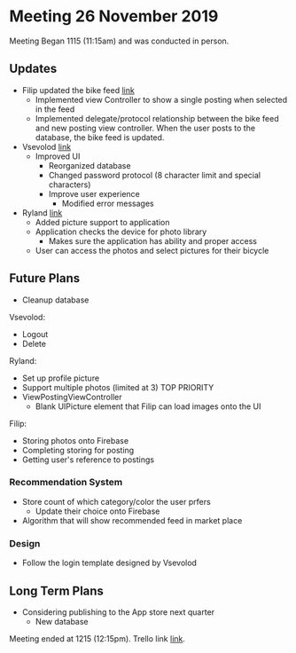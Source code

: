 # Meeting 26 November 2019

Meeting Began 1115 (11:15am) and was conducted in person.

## Updates

* Filip updated the bike feed [link](https://github.com/ECS189E/project-f19-tigers/commit/b5c6fb976bfc90010175e69e2dc4de98e1b71646)
	* Implemented view Controller to show a single posting when selected in the feed
	* Implemented delegate/protocol relationship between the bike feed and new posting view controller. When the user posts to the database, the bike feed is updated.
* Vsevolod [link](https://github.com/ECS189E/project-f19-tigers/commit/782b680d79cbf3bb92a3997dea7df317e3158b4c)
	* Improved UI
		* Reorganized database
		* Changed password protocol (8 character limit and special characters)
		* Improve user experience 
			* Modified error messages
* Ryland [link](https://github.com/ECS189E/project-f19-tigers/commit/009e042dd654a25da58f3492684dd879e85eda97)
	* Added picture support to application 
	* Application checks the device for photo library
		* Makes sure the application has ability and proper access
	* User can access the photos and select pictures for their bicycle

## Future Plans 

* Cleanup database

Vsevolod: 
* Logout 
* Delete

Ryland:
* Set up profile picture 
* Support multiple photos (limited at 3) TOP PRIORITY 
* ViewPostingViewController
	* Blank UIPicture element that Filip can load images onto the UI

Filip:
* Storing photos onto Firebase
* Completing storing for posting
* Getting user's reference to postings

### Recommendation System 

* Store count of which category/color the user prfers 
	* Update their choice onto Firebase
* Algorithm that will show recommended feed in market place 

### Design

* Follow the login template designed by Vsevolod

## Long Term Plans 

* Considering publishing to the App store next quarter 
	* New database

Meeting ended at 1215 (12:15pm). 
Trello link [link](https://trello.com/b/54TKPcGT/ecs189e-project).


